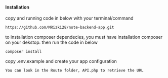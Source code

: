 
#### Installation
copy and running code in below with your terminal/command

```bash
https://github.com/MRizki28/note-backend-app.git
```

to installation composer dependecies, you must have installation composer on your dekstop.
then run the code in below

```bash
composer install
```

copy .env.example and create your app configuration

```bash
You can look in the Route folder, API.php to retrieve the URL
```

